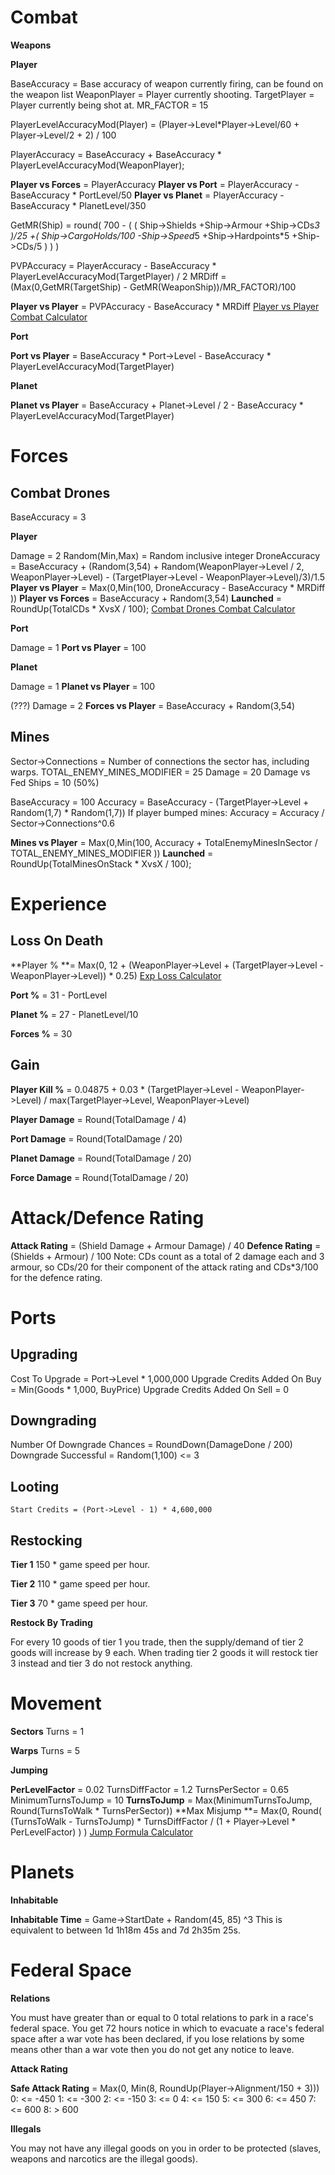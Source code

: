 <!-- TITLE: Various Formulae -->
<!-- SUBTITLE: A quick summary of Various Formulae -->

# Combat

**Weapons**

**Player**

BaseAccuracy = Base accuracy of weapon currently firing, can be found on the weapon list
WeaponPlayer = Player currently shooting.
TargetPlayer = Player currently being shot at.
MR_FACTOR = 15

PlayerLevelAccuracyMod(Player) = (Player->Level*Player->Level/60 + Player->Level/2 + 2) / 100

PlayerAccuracy = BaseAccuracy + BaseAccuracy * PlayerLevelAccuracyMod(WeaponPlayer);

**Player vs Forces** = PlayerAccuracy
**Player vs Port** = PlayerAccuracy - BaseAccuracy * PortLevel/50
**Player vs Planet** = PlayerAccuracy - BaseAccuracy * PlanetLevel/350

GetMR(Ship) = round( 700 - ( ( Ship->Shields +Ship->Armour +Ship->CDs*3 )/25 +( Ship->CargoHolds/100 -Ship->Speed*5 +Ship->Hardpoints*5 +Ship->CDs/5 ) ) )

PVPAccuracy = PlayerAccuracy - BaseAccuracy * PlayerLevelAccuracyMod(TargetPlayer) / 2
MRDiff = (Max(0,GetMR(TargetShip) - GetMR(WeaponShip))/MR_FACTOR)/100

**Player vs Player** = PVPAccuracy - BaseAccuracy * MRDiff
[Player vs Player Combat Calculator](https://docs.google.com/spreadsheets/d/12ZeNG1SEZQO8_CRH8B9PqXWBzIUsniaJKeNcDZXuwx4/)


**Port**

**Port vs Player** = BaseAccuracy * Port->Level - BaseAccuracy * PlayerLevelAccuracyMod(TargetPlayer)

**Planet**

**Planet vs Player** = BaseAccuracy + Planet->Level / 2 - BaseAccuracy * PlayerLevelAccuracyMod(TargetPlayer)

# Forces
## Combat Drones

BaseAccuracy = 3

**Player**

Damage = 2
Random(Min,Max) = Random inclusive integer
DroneAccuracy = BaseAccuracy + (Random(3,54) + Random(WeaponPlayer->Level / 2, WeaponPlayer->Level) - (TargetPlayer->Level - WeaponPlayer->Level)/3)/1.5
**Player vs Player** = Max(0,Min(100, DroneAccuracy - BaseAccuracy * MRDiff ))
**Player vs Forces** = BaseAccuracy + Random(3,54)
**Launched** = RoundUp(TotalCDs * XvsX / 100);
[Combat Drones Combat Calculator](https://docs.google.com/spreadsheets/d/1dsqV54aAHA4zBcJL66AhUb8HHTyephK9d6m950YKRok/edit#gid=0)

**Port**

Damage = 1
**Port vs Player** = 100


**Planet**

Damage = 1
**Planet vs Player** = 100


(???)
Damage = 2
**Forces vs Player** = BaseAccuracy + Random(3,54)


## Mines

Sector->Connections = Number of connections the sector has, including warps.
TOTAL_ENEMY_MINES_MODIFIER = 25
Damage = 20
Damage vs Fed Ships = 10 (50%)

BaseAccuracy = 100
Accuracy = BaseAccuracy - (TargetPlayer->Level + Random(1,7) * Random(1,7))
If player bumped mines: Accuracy = Accuracy / Sector->Connections^0.6

**Mines vs Player** = Max(0,Min(100, Accuracy + TotalEnemyMinesInSector / TOTAL_ENEMY_MINES_MODIFIER ))
**Launched** = RoundUp(TotalMinesOnStack * XvsX / 100);


# Experience

## Loss On Death

**Player % **= Max(0, 12 + (WeaponPlayer->Level + (TargetPlayer->Level - WeaponPlayer->Level)) * 0.25)
[Exp Loss Calculator](https://docs.google.com/spreadsheets/d/191rpH8zFT3_BYNLVbUWSmZudV6mR3IseyYintfQwn5o/edit#gid=0)

**Port %** = 31 - PortLevel

**Planet %** = 27 - PlanetLevel/10

**Forces %** = 30


## Gain

**Player Kill %** = 0.04875 + 0.03 * (TargetPlayer->Level - WeaponPlayer->Level) / max(TargetPlayer->Level, WeaponPlayer->Level)

**Player Damage** = Round(TotalDamage / 4)

**Port Damage** = Round(TotalDamage / 20)

**Planet Damage** = Round(TotalDamage / 20)

**Force Damage** = Round(TotalDamage / 20)


# Attack/Defence Rating

**Attack Rating** = (Shield Damage + Armour Damage) / 40
**Defence Rating** = (Shields + Armour) / 100
Note: CDs count as a total of 2 damage each and 3 armour, so CDs/20 for their component of the attack rating and CDs*3/100 for the defence rating.




# Ports

## Upgrading

Cost To Upgrade = Port->Level * 1,000,000
Upgrade Credits Added On Buy = Min(Goods * 1,000, BuyPrice)
Upgrade Credits Added On Sell = 0

## Downgrading

Number Of Downgrade Chances = RoundDown(DamageDone / 200)
Downgrade Successful = Random(1,100) <= 3

## Looting

```
Start Credits = (Port->Level - 1) * 4,600,000
```

## Restocking

**Tier 1**
150 * game speed per hour.

**Tier 2**
110 * game speed per hour.

**Tier 3**
70 * game speed per hour.

**Restock By Trading**

For every 10 goods of tier 1 you trade, then the supply/demand of tier 2 goods will increase by 9 each. When trading tier 2 goods it will restock tier 3 instead and tier 3 do not restock anything.



# Movement

**Sectors**
Turns = 1

**Warps**
Turns = 5

**Jumping**

**PerLevelFactor** = 0.02
TurnsDiffFactor = 1.2
TurnsPerSector = 0.65
MinimumTurnsToJump = 10
**TurnsToJump** = Max(MinimumTurnsToJump, Round(TurnsToWalk * TurnsPerSector))
**Max Misjump **= Max(0, Round( (TurnsToWalk - TurnsToJump) * TurnsDiffFactor / (1 + Player->Level * PerLevelFactor) ) )
[Jump Formula Calculator](https://docs.google.com/spreadsheets/d/1fjNYXspvtVpIiEX6qyoZOVkotHEv4JrLgS6WJAMhi34/) 



# Planets

**Inhabitable**

**Inhabitable Time** = Game->StartDate + Random(45, 85) ^3
This is equivalent to between 1d 1h18m 45s and 7d 2h35m 25s.



# Federal Space

**Relations**

You must have greater than or equal to 0 total relations to park in a race's federal space.
You get 72 hours notice in which to evacuate a race's federal space after a war vote has been declared, if you lose relations by some means other than a war vote then you do not get any notice to leave.

**Attack Rating**

**Safe Attack Rating** = Max(0, Min(8, RoundUp(Player->Alignment/150 + 3)))
0: <= -450
1: <= -300
2: <= -150
3: <= 0
4: <= 150
5: <= 300
6: <= 450
7: <= 600
8: > 600

**Illegals**

You may not have any illegal goods on you in order to be protected (slaves, weapons and narcotics are the illegal goods).